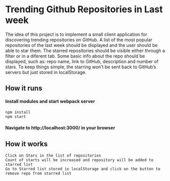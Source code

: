 # Trending Github Repositories in Last week

The idea of this project is to implement a small client application for discovering
trending repositories on GitHub.
A list of the most popular repositories of the last week should be displayed and the
user should be able to star them. The starred repositories should be visible either
through a filter or in a diferent tab. Some basic info about the repo should be
displayed, such as: repo name, link to GitHub, description and number of stars. To keep
things simple, the starring won’t be sent back to GitHub’s servers but just stored in
localStorage.

## How it runs

#### Install modules and start webpack server

```
npm install
npm start
```

#### Navigate to http://localhost:3000/ in your browser

## How it works

```
Click on Stars in the list of repositories
Count of starts will be increased and repository will be added to starred list
Go to Starred list stored in localStorage and click on the button to remove repo from starred list

```
